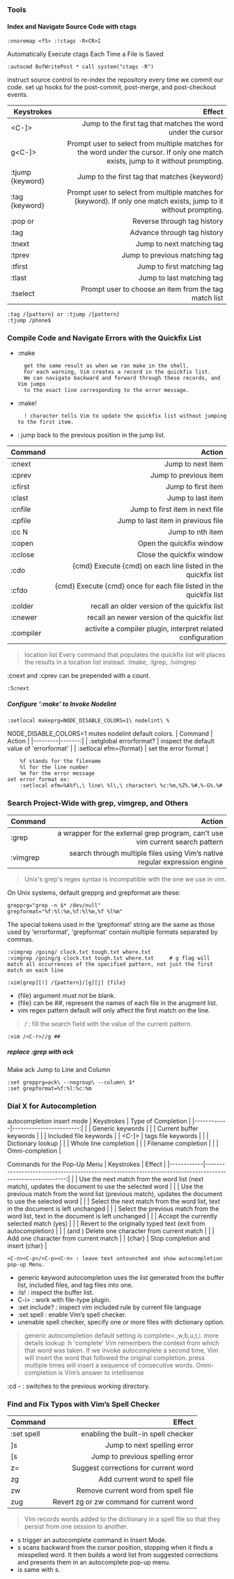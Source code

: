 ### Tools
#### Index and Navigate Source Code with ctags
```
:nnoremap <f5> :!ctags -R<CR>I
```

Automatically Execute ctags Each Time a File is Saved
```
:autocmd BufWritePost * call system("ctags -R")
```

instruct source control to re-index the repository every time we commit our code.
set up hooks for the post-commit, post-merge, and post-checkout events.

| Keystrokes       | Effect                                                                                                                             |
|------------------|-----------------------------------------------------------------------------------------------------------------------------------:|
| <C-]>            | Jump to the first tag that matches the word under the cursor                                                                       |
| g<C-]>           | Prompt user to select from multiple matches for the word under the cursor. If only one match exists, jump to it without prompting. |
| :tjump {keyword} | Jump to the first tag that matches {keyword}                                                                                       |
| :tag {keyword}   | Prompt user to select from multiple matches for {keyword}. If only one match exists, jump to it without prompting.                 |
| :pop or <C-t>    | Reverse through tag history                                                                                                        |
| :tag             | Advance through tag history                                                                                                        |
| :tnext           | Jump to next matching tag                                                                                                          |
| :tprev           | Jump to previous matching tag                                                                                                      |
| :tfirst          | Jump to first matching tag                                                                                                         |
| :tlast           | Jump to last matching tag                                                                                                          |
| :tselect         | Prompt user to choose an item from the tag match list                                                                              |
```
:tag /{pattern} or :tjump /{pattern}
:tjump /phone$
```
### Compile Code and Navigate Errors with the Quickfix List
- :make
  ```
    get the same result as when we ran make in the shell.
    For each warning, Vim creates a record in the quickfix list.
    We can navigate backward and forward through these records, and Vim jumps
    to the exact line corresponding to the error message.
  ```
- :make!
  ```
    ! character tells Vim to update the quickfix list without jumping to the first item.
  ```
- <C-o>: jump back to the previous position in the jump list.

| Command   | Action                                                             |
|-----------|-------------------------------------------------------------------:|
| :cnext    | Jump to next item                                                  |
| :cprev    | Jump to previous item                                              |
| :cfirst   | Jump to first item                                                 |
| :clast    | Jump to last item                                                  |
| :cnfile   | Jump to first item in next file                                    |
| :cpfile   | Jump to last item in previous file                                 |
| :cc N     | Jump to nth item                                                   |
| :copen    | Open the quickfix window                                           |
| :cclose   | Close the quickfix window                                          |
| :cdo      | {cmd} Execute {cmd} on each line listed in the quickfix list       |
| :cfdo     | {cmd} Execute {cmd} once for each file listed in the quickfix list |
| :colder   | recall an older version of the quickfix list                       |
| :cnewer   | recall an newer version of the quickfix list                       |
| :compiler | activite a compiler plugin, interpret related configuration        |

> location list
> Every command that populates the quickfix list will places the results in a location list instead.
> :lmake, :lgrep, :lvimgrep

:cnext and :cprev can be prepended with a count.
```
:5cnext
```

##### Configure ‘:make’ to Invoke Nodelint
```
:setlocal makeprg=NODE_DISABLE_COLORS=1\ nodelint\ %
```
NODE_DISABLE_COLORS=1 mutes nodelint default colors.
| Command | Action |
|---------|-------:|
| :setglobal errorformat? | inspect the default value of 'errorformat' |
| :setlocal efm={format} | set the error format |
```
    %f stands for the filename
    %l for the line number
    %m for the error message
set error format ex:
    :setlocal efm=%A%f\,\ line\ %l\,\ character\ %c:%m,%Z%.%#,%-G%.%#
```

### Search Project-Wide with grep, vimgrep, and Others
| Command  | Action                                                                        |
|----------|------------------------------------------------------------------------------:|
| :grep    | a wrapper for the external grep program, can't use vim current search pattern |
| :vimgrep | search through multiple files using Vim’s native regular expression engine    |

> Unix's grep's regex syntax is incompatible with the one we use in vim.

On Unix systems, default grepprg and grepformat are these:
```
grepprg="grep -n $* /dev/null"
grepformat="%f:%l:%m,%f:%l%m,%f %l%m"
```
The special tokens used in the ‘grepformat’ string are the same as those used by 'errorformat', 'grepformat' contain multiple formats separated by commas.

```
:vimgrep /going/ clock.txt tough.txt where.txt
:vimgrep /going/g clock.txt tough.txt where.txt     # g flag will match all occurrences of the specified pattern, not just the first match on each line
```

```
:vim[grep][!] /{pattern}/[g][j] {file}
```
- {file} argument must not be blank.
- {file} can be ##, represent the names of each file in the arugment list.
- vim regex pattern default will only affect the first match on the line.

> <C-r>/ : fill the search field with the value of the current pattern.
```
:vim /<C-r>//g ##
```
##### replace :grep with ack
Make ack Jump to Line and Column

```
:set grepprg=ack\ --nogroup\ --column\ $*
:set grepformat=%f:%l:%c:%m
```

### Dial X for Autocompletion
autocompletion insert mode
| Keystrokes | Type of Completion      |
|------------|------------------------:|
| <C-n>      | Generic keywords        |
| <C-x><C-n> | Current buffer keywords |
| <C-x><C-i> | Included file keywords  |
| <C-x><C-]> | tags file keywords      |
| <C-x><C-k> | Dictionary lookup       |
| <C-x><C-l> | Whole line completion   |
| <C-x><C-f> | Filename completion     |
| <C-x><C-o> | Omni-completion         |

Commands for the Pop-Up Menu
| Keystrokes | Effect                                                                                                    |
|------------|----------------------------------------------------------------------------------------------------------:|
| <C-n>      | Use the next match from the word list (next match), updates the document to use the selected word         |
| <C-p>      | Use the previous match from the word list (previous match), updates the document to use the selected word |
| <Down>     | Select the next match from the word list, text in the document is left unchanged                          |
| <Up>       | Select the previous match from the word list, text in the document is left unchanged                      |
| <C-y>      | Accept the currently selected match (yes)                                                                 |
| <C-e>      | Revert to the originally typed text (exit from autocompletion)                                            |
| <C-h>      | (and <BS>) Delete one character from current match                                                        |
| <C-l>      | Add one character from current match                                                                      |
| {char}     | Stop completion and insert {char}                                                                         |

```
<C-n><C-p>/<C-p><C-n> : leave text untounched and show autocompletion pop-up Menu.
```

- generic keyword autocompletion uses the list generated from the buffer list, included files, and tag files into one.
- :ls! : inspect the buffer list.
- <C-x>C-i> : work with file-type plugin.
- :set include? : inspect vim included rule by current file language
- :set spell : enable Vim’s spell checker. 
- unenable spell checker, specify one or more files with dictionary option.

> generic autocompletion default setting is complete=.,w,b,u,t,i. more details lookup :h 'complete' 
> Vim remembers the context from which that word was taken. If we invoke autocomplete a second time, Vim will insert the word that followed the original completion.
> press <C-x><C-p> multiple times will insert a sequence of consecutive words.
> Omni-completion is Vim’s answer to intellisense

:cd - : switches to the previous working directory.
### Find and Fix Typos with Vim’s Spell Checker
| Command    | Effect                                   |
|------------|-----------------------------------------:|
| :set spell | enabling the built-in spell checker      |
| ]s         | Jump to next spelling error              |
| [s         | Jump to previous spelling error          |
| z=         | Suggest corrections for current word     |
| zg         | Add current word to spell file           |
| zw         | Remove current word from spell file      |
| zug        | Revert zg or zw command for current word |
> Vim records words added to the dictionary in a spell file so that they persist from one session to another. 

- <C-x>s trigger an autocomplete command in Insert Mode.
- <C-x>s scans backward from the cursor position, stopping when it finds a misspelled word. It then builds a word list from suggested corrections and presents them in an autocomplete pop-up menu.
- <C-x><C-s> is same with <C-x>s.
